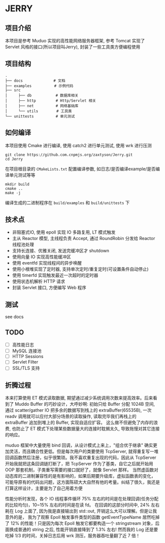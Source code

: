 # JERRY

## 项目介绍

本项目是参考 Muduo 实现的高性能网络服务器框架, 参考 Tomcat 实现了 Servlet 
风格的接口(所以项目叫Jerry), 封装了一些工具类方便编程使用 

## 项目结构

```
.
├── docs              # 文档
├── examples      　　 # 示例代码
├── src
│     ├── db　   　　   # 数据库相关
│     ├── http         # Http/Servlet 相关
│     ├── net          # 网络基础库
│     └── utils　　     # 工具类
└── unittests          # 单元测试
```

## 如何编译

本项目使用 Cmake 进行编译, 使用 catch2 进行单元测试, 使用 wrk 进行压测

```
git clone https://github.com.cnpmjs.org/zaxtyson/Jerry.git
cd Jerry
```

在项目根目录的 `CMakeLists.txt` 配置编译参数, 如日志/是否编译example/是否编译单元测试等等

```
mkdir build
cmake ..
make -j
```

编译生成的二进制程序在 `build/examples` 和 `build/unittests` 下


## 技术点

- 非阻塞式IO, 使用 epoll 实现 IO 多路复用, LT 模式触发
- 主从 Reactor 模型, 主线程负责 Accept, 通过 RoundRobin 分发给 Reactor 线程池处理
- 支持长连接、优雅关闭, 发送完缓冲区才 shutdown
- 使用向量 IO 实现高性能缓冲区
- 使用 eventfd 实现线程间的异步唤醒
- 使用小根堆实现了定时器, 支持单次定时/重复定时(可设置条件自动停止)
- 使用 timerfd 实现触发最近一次超时的定时器
- 使用状态机解析 HTTP 请求
- 封装 Servlet 接口, 方便编写 Web 程序

## 测试

see docs

## TODO

- [ ] 高性能日志
- [ ] MySQL 连接池
- [ ] HTTP Sessions
- [ ] Servlet Filter
- [ ] SSL/TLS 支持

## 折腾过程

本来打算使用 ET 模式读取数据, 期望通过减少系统调用次数来提高效率。后来看到了 Muddo Buffer 的巧妙设计，大呼妙啊:
初始只给 Buffer 分配 1024B 空间, 通过 scatter/gather IO 把多余的数据写到栈上的 extraBuffer(65535B),
一次 readv 调用就可以应付大部分场景的读取操作, 读取完毕我们再栈上的 extraBuffer 追加到堆上的 Buffer, 实现自适应扩容。
这么做不但避免了内存的浪费, 也防止了 ET 模式下处理某些数据量大的连接时耽搁太久, 导致拖慢对其它连接的响应。

muduo 框架中大量使用 bind 回调，从设计模式上来上，"组合优于继承" 确实更加灵活，而且耦合性更低。但是每次用户的类要使用 TcpServer,
就得重复写一堆回调函数然后注册，似乎很繁琐。我不喜欢重复出现的代码，因此从 TcpServer 开始我就把这条回调链打断了，把 TcpServer
作为了基类，自它之后就开始用 OOP 那套机制，子类重写需要的接口就好了，就像 Servlet 那样。
当然虚函数对动态库的二进制兼容性的是有影响的，如果后期要升级库，虚拟函数表的变化，
可能导原有的代码出问题，这方面陈硕大大自然有他的考量。纠结了很久，我还是打算这样设计，主要是为了自己用着方便

性能分析时发现，各个 IO 线程事件循环 75% 左右的时间是在处理回调(任务分配的比较均匀)，10~15% 左右的时间是在读 fd。
在回调的这部分时间中, 24% 左右耗在 Log 上面了, 因为我是直接输出到 std::out, 开销这么大可以理解。但是让我意外的是，
我为了观察 Epoll 触发事件类型的函数 getEventTypeName 居然吃掉了 12% 的性能！只是因为每次
Epoll 触发它都要构造一个 stringstream 对象，后面换成普通的 string 之后, 性能开销直接降到了 1.3% 左右! 
然而我的 Log 还是要吃掉 1/3 的时间，关掉日志后用 wrk 测压，服务器吞吐量翻了近 7 倍！
